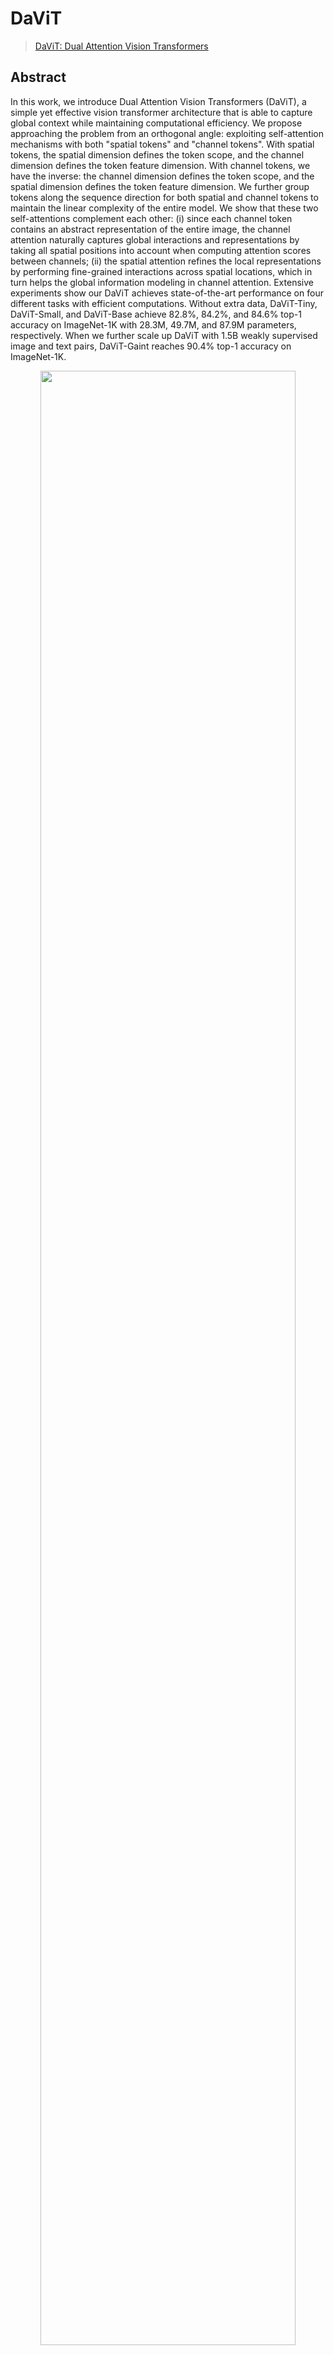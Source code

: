 # DaViT

> [DaViT: Dual Attention Vision Transformers](https://arxiv.org/abs/2204.03645v1)

<!-- [ALGORITHM] -->

## Abstract

In this work, we introduce Dual Attention Vision Transformers (DaViT), a simple yet effective vision transformer architecture that is able to capture global context while maintaining computational efficiency. We propose approaching the problem from an orthogonal angle: exploiting self-attention mechanisms with both "spatial tokens" and "channel tokens". With spatial tokens, the spatial dimension defines the token scope, and the channel dimension defines the token feature dimension. With channel tokens, we have the inverse: the channel dimension defines the token scope, and the spatial dimension defines the token feature dimension. We further group tokens along the sequence direction for both spatial and channel tokens to maintain the linear complexity of the entire model. We show that these two self-attentions complement each other: (i) since each channel token contains an abstract representation of the entire image, the channel attention naturally captures global interactions and representations by taking all spatial positions into account when computing attention scores between channels; (ii) the spatial attention refines the local representations by performing fine-grained interactions across spatial locations, which in turn helps the global information modeling in channel attention. Extensive experiments show our DaViT achieves state-of-the-art performance on four different tasks with efficient computations. Without extra data, DaViT-Tiny, DaViT-Small, and DaViT-Base achieve 82.8%, 84.2%, and 84.6% top-1 accuracy on ImageNet-1K with 28.3M, 49.7M, and 87.9M parameters, respectively. When we further scale up DaViT with 1.5B weakly supervised image and text pairs, DaViT-Gaint reaches 90.4% top-1 accuracy on ImageNet-1K.

<div align=center>
<img src="https://user-images.githubusercontent.com/24734142/196125065-e232409b-f710-4729-b657-4e5f9158f2d1.png" width="90%"/>
</div>

## How to use it?

<!-- [TABS-BEGIN] -->

**Predict image**

```python
from mmpretrain import inference_model

predict = inference_model('davit-tiny_3rdparty_in1k', 'demo/bird.JPEG')
print(predict['pred_class'])
print(predict['pred_score'])
```

**Use the model**

```python
import torch
from mmpretrain import get_model

model = get_model('davit-tiny_3rdparty_in1k', pretrained=True)
inputs = torch.rand(1, 3, 224, 224)
out = model(inputs)
print(type(out))
# To extract features.
feats = model.extract_feat(inputs)
print(type(feats))
```

**Test Command**

Prepare your dataset according to the [docs](https://mmclassification.readthedocs.io/en/1.x/user_guides/dataset_prepare.html#prepare-dataset).

Test:

```shell
python tools/test.py configs/davit/davit-tiny_4xb256_in1k.py https://download.openmmlab.com/mmclassification/v0/davit/davit-tiny_3rdparty_in1k_20221116-700fdf7d.pth
```

<!-- [TABS-END] -->

## Models and results

### Image Classification on ImageNet-1k

| Model                         |   Pretrain   | Params (M) | Flops (G) | Top-1 (%) | Top-5 (%) |                Config                |                                        Download                                        |
| :---------------------------- | :----------: | :--------: | :-------: | :-------: | :-------: | :----------------------------------: | :------------------------------------------------------------------------------------: |
| `davit-tiny_3rdparty_in1k`\*  | From scratch |   28.36    |   4.54    |   82.24   |   96.13   | [config](davit-tiny_4xb256_in1k.py)  | [model](https://download.openmmlab.com/mmclassification/v0/davit/davit-tiny_3rdparty_in1k_20221116-700fdf7d.pth) |
| `davit-small_3rdparty_in1k`\* | From scratch |   49.75    |   8.80    |   83.61   |   96.75   | [config](davit-small_4xb256_in1k.py) | [model](https://download.openmmlab.com/mmclassification/v0/davit/davit-small_3rdparty_in1k_20221116-51a849a6.pth) |
| `davit-base_3rdparty_in1k`\*  | From scratch |   87.95    |   15.51   |   84.09   |   96.82   | [config](davit-base_4xb256_in1k.py)  | [model](https://download.openmmlab.com/mmclassification/v0/davit/davit-base_3rdparty_in1k_20221116-19e0d956.pth) |

*Models with * are converted from the [official repo](https://github.com/dingmyu/davit/blob/main/mmdet/mmdet/models/backbones/davit.py#L355). The config files of these models are only for inference. We haven't reprodcue the training results.*

## Citation

```bibtex
@inproceedings{ding2022davit,
    title={DaViT: Dual Attention Vision Transformer},
    author={Ding, Mingyu and Xiao, Bin and Codella, Noel and Luo, Ping and Wang, Jingdong and Yuan, Lu},
    booktitle={ECCV},
    year={2022},
}
```
